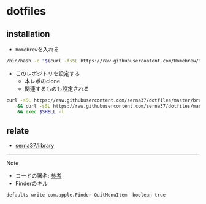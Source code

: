 # dotfiles
## installation
- `Homebrew`を入れる
```sh
/bin/bash -c "$(curl -fsSL https://raw.githubusercontent.com/Homebrew/install/master/install.sh)"
```

- このレポジトリを設定する
  - 本レポのclone
  - 関連するものも設定される
```sh
curl -sSL https://raw.githubusercontent.com/serna37/dotfiles/master/brew.sh | sh \
    && curl -sSL https://raw.githubusercontent.com/serna37/dotfiles/master/install.sh | sh \
    && exec $SHELL -l
```

## relate
- [serna37/library](https://github.com/serna37/library)

---

> [!Note]
> - コードの署名: [参考](https://blog.symdon.info/posts/1610113408/)
> - Finderのキル
> ```
> defaults write com.apple.Finder QuitMenuItem -boolean true
> ```
